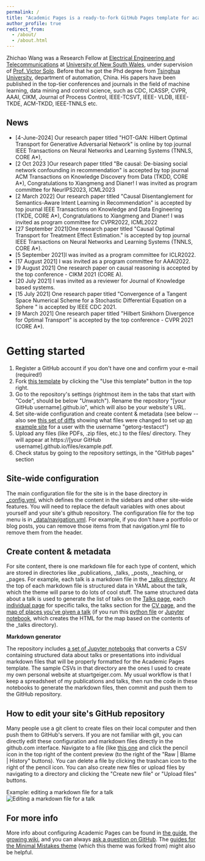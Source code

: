 ```yaml
---
permalink: /
title: "Academic Pages is a ready-to-fork GitHub Pages template for academic personal websites"
author_profile: true
redirect_from: 
  - /about/
  - /about.html
---
```


Zhichao Wang was a Research Fellow at [Electrical Engineering and Telecommunications](https://www.unsw.edu.au/engineering/our-schools/electrical-engineering-telecommunications) at [University of New South Wales](https://www.unsw.edu.au), under supervision of [Prof. Victor Solo](https://www2.ee.unsw.edu.au/~victors/). Before that he got the Phd degree from [Tsinghua University](https://www.tsinghua.edu.cn/en/), department of automation, China. 
His papers have been published in the top-tier conferences and journals in the field of machine learning,  data mining and control science, such as CDC, ICASSP, CVPR, AAAI, CIKM, Journal of Process Control, IEEE-TCSVT, IEEE- VLDB, IEEE-TKDE, ACM-TKDD, IEEE-TNNLS etc.

## News
- [4-June-2024] Our research paper titled "HOT-GAN: Hilbert Optimal Transport for Generative Adversarial Network" is online by top journal IEEE Transactions on Neural Networks and Learning Systems  (TNNLS, CORE A*),
- [2 Oct 2023 ]Our research paper titled "Be causal: De-biasing social network confounding in recommendation" is accepted by top journal ACM Transactions on Knowledge Discovery from Data  (TKDD, CORE A*), Congratulations to Xiangmeng and Dianer! 
I was invited as program committee for NeurIPS2023, ICML2023
- [2 March 2022] Our research paper titled "Causal Disentanglement for Semantics-Aware Intent Learning in Recommendation" is accepted by top journal IEEE Transactions on Knowledge and Data Engineering (TKDE, CORE A*), Congratulations to Xiangmeng and Dianer! 
I was invited as program committee for CVPR2022, ICML2022
- [27 September 2021]One research paper titled "Causal Optimal Transport for Treatment Effect Estimation." is accepted by top journal IEEE Transactions on Neural Networks and Learning Systems (TNNLS, CORE A*).
- [5 September 2021]I was invited as a program committee for ICLR2022.
- [17 August 2021] I was invited as a program committee for AAAI2022.
- [9 August 2021] One research paper on causal reasoning is accepted by the top conference - CIKM 2021 (CORE A).
- [20 July 2021] I was invited as a reviewer for Journal of Knowledge based systems. 
- [15 July 2021] One research paper titled "Convergence of a Tangent Space Numerical Scheme for a Stochastic Differential Equation on a Sphere " is accepted by IEEE CDC 2021.
- [9 March 2021] One research paper titled "Hilbert Sinkhorn Divergence for Optimal Transport" is accepted by the top conference - CVPR 2021 (CORE A*).

Getting started
======
1. Register a GitHub account if you don't have one and confirm your e-mail (required!)
1. Fork [this template](https://github.com/academicpages/academicpages.github.io) by clicking the "Use this template" button in the top right. 
1. Go to the repository's settings (rightmost item in the tabs that start with "Code", should be below "Unwatch"). Rename the repository "[your GitHub username].github.io", which will also be your website's URL.
1. Set site-wide configuration and create content & metadata (see below -- also see [this set of diffs](http://archive.is/3TPas) showing what files were changed to set up [an example site](https://getorg-testacct.github.io) for a user with the username "getorg-testacct")
1. Upload any files (like PDFs, .zip files, etc.) to the files/ directory. They will appear at https://[your GitHub username].github.io/files/example.pdf.  
1. Check status by going to the repository settings, in the "GitHub pages" section

Site-wide configuration
------
The main configuration file for the site is in the base directory in [_config.yml](https://github.com/academicpages/academicpages.github.io/blob/master/_config.yml), which defines the content in the sidebars and other site-wide features. You will need to replace the default variables with ones about yourself and your site's github repository. The configuration file for the top menu is in [_data/navigation.yml](https://github.com/academicpages/academicpages.github.io/blob/master/_data/navigation.yml). For example, if you don't have a portfolio or blog posts, you can remove those items from that navigation.yml file to remove them from the header. 

Create content & metadata
------
For site content, there is one markdown file for each type of content, which are stored in directories like _publications, _talks, _posts, _teaching, or _pages. For example, each talk is a markdown file in the [_talks directory](https://github.com/academicpages/academicpages.github.io/tree/master/_talks). At the top of each markdown file is structured data in YAML about the talk, which the theme will parse to do lots of cool stuff. The same structured data about a talk is used to generate the list of talks on the [Talks page](https://academicpages.github.io/talks), each [individual page](https://academicpages.github.io/talks/2012-03-01-talk-1) for specific talks, the talks section for the [CV page](https://academicpages.github.io/cv), and the [map of places you've given a talk](https://academicpages.github.io/talkmap.html) (if you run this [python file](https://github.com/academicpages/academicpages.github.io/blob/master/talkmap.py) or [Jupyter notebook](https://github.com/academicpages/academicpages.github.io/blob/master/talkmap.ipynb), which creates the HTML for the map based on the contents of the _talks directory).

**Markdown generator**

The repository includes [a set of Jupyter notebooks](https://github.com/academicpages/academicpages.github.io/tree/master/markdown_generator
) that converts a CSV containing structured data about talks or presentations into individual markdown files that will be properly formatted for the Academic Pages template. The sample CSVs in that directory are the ones I used to create my own personal website at stuartgeiger.com. My usual workflow is that I keep a spreadsheet of my publications and talks, then run the code in these notebooks to generate the markdown files, then commit and push them to the GitHub repository.

How to edit your site's GitHub repository
------
Many people use a git client to create files on their local computer and then push them to GitHub's servers. If you are not familiar with git, you can directly edit these configuration and markdown files directly in the github.com interface. Navigate to a file (like [this one](https://github.com/academicpages/academicpages.github.io/blob/master/_talks/2012-03-01-talk-1.md) and click the pencil icon in the top right of the content preview (to the right of the "Raw | Blame | History" buttons). You can delete a file by clicking the trashcan icon to the right of the pencil icon. You can also create new files or upload files by navigating to a directory and clicking the "Create new file" or "Upload files" buttons. 

Example: editing a markdown file for a talk
![Editing a markdown file for a talk](/images/editing-talk.png)

For more info
------
More info about configuring Academic Pages can be found in [the guide](https://academicpages.github.io/markdown/), the [growing wiki](https://github.com/academicpages/academicpages.github.io/wiki), and you can always [ask a question on GitHub](https://github.com/academicpages/academicpages.github.io/discussions). The [guides for the Minimal Mistakes theme](https://mmistakes.github.io/minimal-mistakes/docs/configuration/) (which this theme was forked from) might also be helpful.
